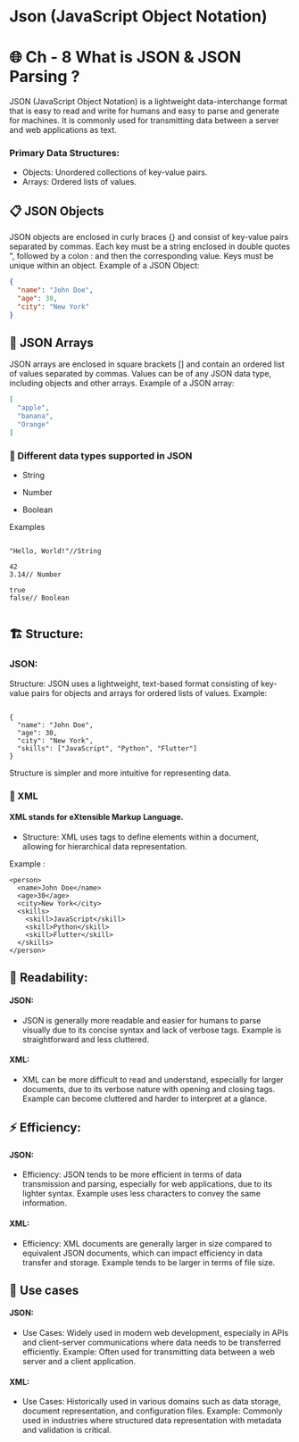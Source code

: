 # Json (JavaScript Object Notation)

# 🌐 Ch - 8 What is JSON & JSON Parsing ?


JSON (JavaScript Object Notation) is a lightweight data-interchange format that is easy to read and write for humans and easy to parse and generate for machines. It is commonly used for transmitting data between a server and web applications as text.

### Primary Data Structures:
- Objects: Unordered collections of key-value pairs.
- Arrays: Ordered lists of values.
  
## 📋 JSON Objects
JSON objects are enclosed in curly braces {} and consist of key-value pairs separated by commas. Each key must be a string enclosed in double quotes ", followed by a colon : and then the corresponding value. Keys must be unique within an object.
Example of a JSON Object:
```json
{
  "name": "John Doe",
  "age": 30,
  "city": "New York"
}
```

## 📁 JSON Arrays

JSON arrays are enclosed in square brackets [] and contain an ordered list of values separated by commas. Values can be of any JSON data type, including objects and other arrays.
Example of a JSON array:
```json
[
  "apple",
  "banana",
  "Orange"
]
```
### 📝 Different data types supported in JSON  

-  String
- Number

- Boolean

Examples
```

"Hello, World!"//String

42
3.14// Number

true 
false// Boolean


```






## 🏗️ Structure:
### JSON:

Structure: JSON uses a lightweight, text-based format consisting of key-value pairs for objects and arrays for ordered lists of values.
Example:
```

{
  "name": "John Doe",
  "age": 30,
  "city": "New York",
  "skills": ["JavaScript", "Python", "Flutter"]
}
```
Structure is simpler and more intuitive for representing data.

### 📄 XML
#### XML stands for eXtensible Markup Language.
- Structure: XML uses tags to define elements within a document, allowing for hierarchical data representation.

Example :
```
<person>
  <name>John Doe</name>
  <age>30</age>
  <city>New York</city>
  <skills>
    <skill>JavaScript</skill>
    <skill>Python</skill>
    <skill>Flutter</skill>
  </skills>
</person>
```

## 📖 Readability:
#### JSON:

 - JSON is generally more readable and easier for humans to parse visually due to its concise syntax and lack of verbose tags.
Example is straightforward and less cluttered.

#### XML:
- XML can be more difficult to read and understand, especially for larger documents, due to its verbose nature with opening and closing tags.
Example can become cluttered and harder to interpret at a glance.

## ⚡ Efficiency:
#### JSON:

- Efficiency: JSON tends to be more efficient in terms of data transmission and parsing, especially for web applications, due to its lighter syntax.
Example uses less characters to convey the same information.
#### XML:

- Efficiency: XML documents are generally larger in size compared to equivalent JSON documents, which can impact efficiency in data transfer and storage.
Example tends to be larger in terms of file size.

## 🚀 Use cases

#### JSON:

- Use Cases: Widely used in modern web development, especially in APIs and client-server communications where data needs to be transferred efficiently.
Example: Often used for transmitting data between a web server and a client application.
#### XML:

- Use Cases: Historically used in various domains such as data storage, document representation, and configuration files.
Example: Commonly used in industries where structured data representation with metadata and validation is critical.

